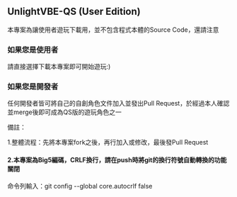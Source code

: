 ## UnlightVBE-QS (User Edition)

本專案為讓使用者遊玩下載用，並不包含程式本體的Source Code，還請注意

### 如果您是使用者

請直接選擇下載本專案即可開始遊玩:)

  
### 如果您是開發者

任何開發者皆可將自己的自創角色文件加入並發出Pull Request，於經過本人確認並merge後即可成為QS版的遊玩角色之一

備註：

1.整體流程：先將本專案fork之後，再行加入或修改，最後發Pull Request

#### 2.本專案為Big5編碼，CRLF換行，請在push時將git的換行符號自動轉換的功能關閉
命令列輸入：git config --global core.autocrlf false
